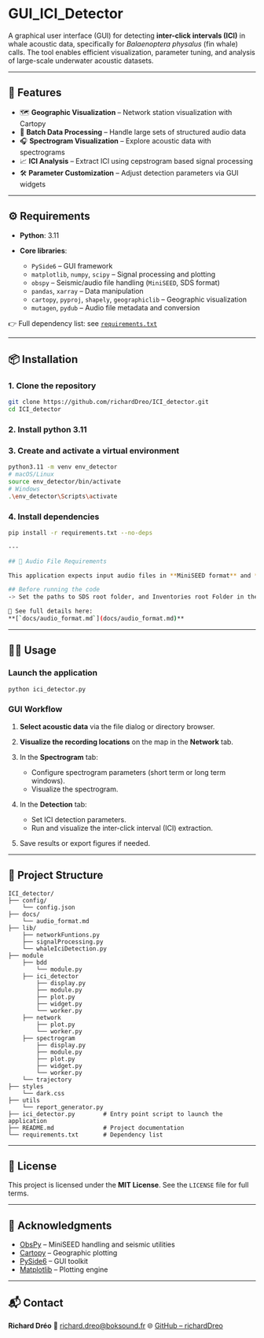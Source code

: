 # GUI\_ICI\_Detector

A graphical user interface (GUI) for detecting **inter-click intervals (ICI)** in whale acoustic data, specifically for *Balaenoptera physalus* (fin whale) calls.
The tool enables efficient visualization, parameter tuning, and analysis of large-scale underwater acoustic datasets.

---

## 🚀 Features

* 🗺️ **Geographic Visualization** – Network station visualization with Cartopy
* 📂 **Batch Data Processing** – Handle large sets of structured audio data
* 🎧 **Spectrogram Visualization** – Explore acoustic data with spectrograms
* 📈 **ICI Analysis** – Extract ICI using cepstrogram based signal processing
* 🛠️ **Parameter Customization** – Adjust detection parameters via GUI widgets

---

## ⚙️ Requirements

* **Python**: 3.11
* **Core libraries**:

  * `PySide6` – GUI framework
  * `matplotlib`, `numpy`, `scipy` – Signal processing and plotting
  * `obspy` – Seismic/audio file handling (`MiniSEED`, SDS format)
  * `pandas`, `xarray` – Data manipulation
  * `cartopy`, `pyproj`, `shapely`, `geographiclib` – Geographic visualization
  * `mutagen`, `pydub` – Audio file metadata and conversion

👉 Full dependency list: see [`requirements.txt`](requirements.txt)

---

## 📦 Installation

### 1. Clone the repository

```bash
git clone https://github.com/richardDreo/ICI_detector.git
cd ICI_detector
```
### 2. Install python 3.11

### 3. Create and activate a virtual environment

```bash
python3.11 -m venv env_detector
# macOS/Linux
source env_detector/bin/activate
# Windows
.\env_detector\Scripts\activate
```

### 4. Install dependencies

```bash
pip install -r requirements.txt --no-deps

---

## 📄 Audio File Requirements

This application expects input audio files in **MiniSEED format** and **SDS-compliant directory structure**, with a sampling rate of 250 Hz and 24h duration per file.

## Before running the code
-> Set the paths to SDS root folder, and Inventories root Folder in the ./config/config.json

📘 See full details here:
**[`docs/audio_format.md`](docs/audio_format.md)**
```

---

## 🧑‍💻 Usage

### Launch the application

```bash
python ici_detector.py
```

### GUI Workflow

1. **Select acoustic data** via the file dialog or directory browser.
2. **Visualize the recording locations** on the map in the **Network** tab.
3. In the **Spectrogram** tab:

   * Configure spectrogram parameters (short term or long term windows).
   * Visualize the spectrogram.
4. In the **Detection** tab:

   * Set ICI detection parameters.
   * Run and visualize the inter-click interval (ICI) extraction.
5. Save results or export figures if needed.

---

## 📁 Project Structure

```
ICI_detector/
├── config/                  
    └── config.json
├── docs/                  
    └── audio_format.md
├── lib/                 
    ├── networkFuntions.py
    ├── signalProcessing.py
    └── whaleIciDetection.py
├── module
    ├── bdd
        └── module.py
    ├── ici_detector
        ├── display.py
        ├── module.py
        ├── plot.py
        ├── widget.py
        └── worker.py
    ├── network
        ├── plot.py
        └── worker.py
    ├── spectrogram
        ├── display.py
        ├── module.py
        ├── plot.py
        ├── widget.py
        └── worker.py
    └── trajectory
├── styles
    └── dark.css
├── utils
    └── report_generator.py  
├── ici_detector.py        # Entry point script to launch the application
├── README.md              # Project documentation
└── requirements.txt       # Dependency list

```

---

## 📜 License

This project is licensed under the **MIT License**. See the `LICENSE` file for full terms.

---

## 🙏 Acknowledgments

* [ObsPy](https://docs.obspy.org/) – MiniSEED handling and seismic utilities
* [Cartopy](https://scitools.org.uk/cartopy/docs/latest/) – Geographic plotting
* [PySide6](https://doc.qt.io/qtforpython/) – GUI toolkit
* [Matplotlib](https://matplotlib.org/) – Plotting engine

---

## 📬 Contact

**Richard Dréo**
📧 [richard.dreo@boksound.fr](mailto:richard.dreo@boksound.fr)
🌐 [GitHub – richardDreo](https://github.com/richardDreo)
